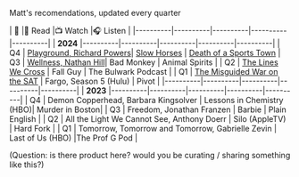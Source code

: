 Matt's recomendations, updated every quarter

| 📆 |📗&nbsp;Read |📺&nbsp;Watch |🎧&nbsp;Listen |
|----------|----------|----------|----------|----------|
| **2024**
|----------|----------|----------|----------|----------|
| Q4 | [Playground, Richard Powers](https://www.amazon.com/Playground-Novel-Richard-Powers/dp/1324086033)| [Slow Horses](https://www.google.com/url?sa=t&source=web&rct=j&opi=89978449&url=https://tv.apple.com/us/show/slow-horses/umc.cmc.2szz3fdt71tl1ulnbp8utgq5o&ved=2ahUKEwj74-eS9eaJAxWVlYkEHfBYMtQQFnoECEcQAQ&usg=AOvVaw0QHml5g8vzqaiQ4af3ZrmR) | [Death of a Sports Town](https://www.espn.com/radio/play/_/id/41104737) 
| Q3 | [Wellness, Nathan Hill](https://www.amazon.com/Wellness-novel-Nathan-Hill/dp/0593536118/ref=tmm_hrd_swatch_0?_encoding=UTF8&dib_tag=se&dib=eyJ2IjoiMSJ9.WzEljylowyPYFRctvnd4Qh1QjnndqUVu4qRLcH_zRmZLDxMjEdPQ-ZKpCJhTY9_DpJcSvT-jOajIuy1C3TM--kGYfDZWgBdKDN_YKKzjXE00W6qPdsQY5jn1_K76BRnWmk_JQ9Y9dm-ZUAooen24HfkuYUzkI8mHxEVOJCOCOTjJae3JmXn2z5o8lYI66qMSPgTSfdZyewIedrufwOMqu7ZsfNU_WL9Xz_OStIq00EE.TbwH6NDZKK4ZiyNCSXWowi3GB3UyKRyOwPmJrpwHt0w&qid=1725541278&sr=8-1)| Bad Monkey | Animal Spirits |
| Q2 | [The Lines We Cross](https://www.amazon.com/Lines-We-Cross-Randa-Abdel-Fattah/dp/1338118668) | Fall Guy | The Bulwark Podcast |
| Q1 | [The Misguided War on the SAT](https://www.nytimes.com/2024/01/07/briefing/the-misguided-war-on-the-sat.html) | Fargo, Season 5 (Hulu) | Pivot |
|----------|----------|----------|----------|----------|
| **2023**
|----------|----------|----------|----------|----------|
| Q4 | Demon Copperhead, Barbara Kingsolver | Lessons in Chemistry (HBO)| Murder in Boston|
| Q3 | Freedom, Jonathan Franzen     | Barbie | Plain English     |
| Q2 | All the Light We Cannot See, Anthony Doerr     | Silo (AppleTV)   | Hard Fork  |
| Q1 | Tomorrow, Tomorrow and Tomorrow, Gabrielle Zevin  | Last of Us (HBO)  |The Prof G Pod   |


(Question: is there product here? would you be curating / sharing something like this?)

<!--
Books this year
Wellness

(listened) Bunyan and Henry
(listened) The Lines We Cross
(listened) The Cousins
(listened) Echo (Maeve's book about the harmonica...)

Where the Crawdads Sing
The Storied Life of A.J. Fikry
The Coddling of the American Mind
The Ministry of Time


(started, didn't finish yet)
Gain / Richard Powers
The Second Mountain

Watched this year

-->

<!--
Watched
Bad Monkey (so good)
The Diplomat
Presumed Innocent
Outer Range
Fall Guy
Civil War (terrible)
-->

<!--
Restaurants
-->



